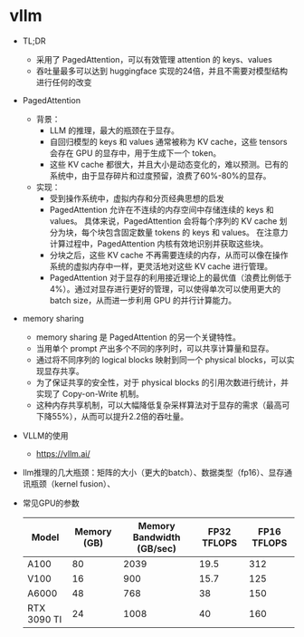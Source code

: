 # vllm

- TL;DR
  - 采用了 PagedAttention，可以有效管理 attention 的 keys、values
  - 吞吐量最多可以达到 huggingface 实现的24倍，并且不需要对模型结构进行任何的改变
- PagedAttention
  - 背景：
    - LLM 的推理，最大的瓶颈在于显存。
    - 自回归模型的 keys 和 values 通常被称为 KV cache，这些 tensors 会存在 GPU 的显存中，用于生成下一个 token。
    - 这些 KV cache 都很大，并且大小是动态变化的，难以预测。已有的系统中，由于显存碎片和过度预留，浪费了60%-80%的显存。
  - 实现：
    - 受到操作系统中，虚拟内存和分页经典思想的启发
    - PagedAttention 允许在不连续的内存空间中存储连续的 keys 和 values。 具体来说，PagedAttention 会将每个序列的 KV cache 划分为块，每个块包含固定数量 tokens 的 keys 和 values。 在注意力计算过程中，PagedAttention 内核有效地识别并获取这些块。
    - 分块之后，这些 KV cache 不再需要连续的内存，从而可以像在操作系统的虚拟内存中一样，更灵活地对这些 KV cache 进行管理。
    - PagedAttention 对于显存的利用接近理论上的最优值（浪费比例低于4%）。通过对显存进行更好的管理，可以使得单次可以使用更大的 batch size，从而进一步利用 GPU 的并行计算能力。
- memory sharing
  - memory sharing 是 PagedAttention 的另一个关键特性。
  - 当用单个 prompt 产出多个不同的序列时，可以共享计算量和显存。
  - 通过将不同序列的 logical blocks 映射到同一个 physical blocks，可以实现显存共享。
  - 为了保证共享的安全性，对于 physical blocks 的引用次数进行统计，并实现了 Copy-on-Write 机制。
  - 这种内存共享机制，可以大幅降低复杂采样算法对于显存的需求（最高可下降55%），从而可以提升2.2倍的吞吐量。
- VLLM的使用
  - https://vllm.ai/



- llm推理的几大瓶颈：矩阵的大小（更大的batch）、数据类型（fp16）、显存通讯瓶颈（kernel fusion）、

- 常见GPU的参数

  | Model       | Memory (GB) | Memory Bandwidth (GB/sec) | FP32 TFLOPS | FP16 TFLOPS |
  | ----------- | ----------- | ------------------------- | ----------- | ----------- |
  | A100        | 80          | 2039                      | 19.5        | 312         |
  | V100        | 16          | 900                       | 15.7        | 125         |
  | A6000       | 48          | 768                       | 38          | 150         |
  | RTX 3090 TI | 24          | 1008                      | 40          | 160         |

